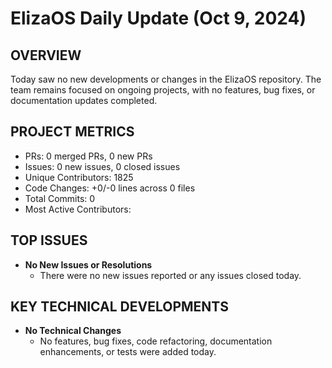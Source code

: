 # ElizaOS Daily Update (Oct 9, 2024)

## OVERVIEW 
Today saw no new developments or changes in the ElizaOS repository. The team remains focused on ongoing projects, with no features, bug fixes, or documentation updates completed.

## PROJECT METRICS
- PRs: 0 merged PRs, 0 new PRs
- Issues: 0 new issues, 0 closed issues
- Unique Contributors: 1825
- Code Changes: +0/-0 lines across 0 files
- Total Commits: 0
- Most Active Contributors: 

## TOP ISSUES
- **No New Issues or Resolutions**
  - There were no new issues reported or any issues closed today.

## KEY TECHNICAL DEVELOPMENTS
- **No Technical Changes**
  - No features, bug fixes, code refactoring, documentation enhancements, or tests were added today.